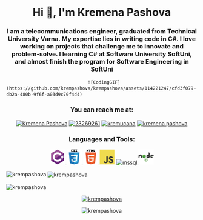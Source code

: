 <h1 align="center">Hi 👋, I'm Kremena Pashova</h1>
<h3 align="center">I am a telecommunications engineer, graduated from Technical University Varna. My expertise lies in writing code in C#. I love working on projects that challenge me to innovate and problem-solve. I learning C# at Software University SoftUni, and almost finish the program for Software Engineering in SoftUni</h3>

                                  ![CodingGIF](https://github.com/krempashova/krempashova/assets/114221247/cfd3f079-db2a-480b-9f6f-a03d9c70f4d4)

<h3 align="center">You can reach me at:</h3>
<p align="center">
<a href="https://linkedin.com/in/Kremena Pashova" target="blank"><img align="center" src="https://raw.githubusercontent.com/rahuldkjain/github-profile-readme-generator/master/src/images/icons/Social/linked-in-alt.svg" alt="Kremena Pashova" height="30" width="40" /></a>
<a href="https://stackoverflow.com/users/23269261" target="blank"><img align="center" src="https://raw.githubusercontent.com/rahuldkjain/github-profile-readme-generator/master/src/images/icons/Social/stack-overflow.svg" alt="23269261" height="30" width="40" /></a>
<a href="https://fb.com/kremucana" target="blank"><img align="center" src="https://raw.githubusercontent.com/rahuldkjain/github-profile-readme-generator/master/src/images/icons/Social/facebook.svg" alt="kremucana" height="30" width="40" /></a>
<a href="https://instagram.com/kremena pashova" target="blank"><img align="center" src="https://raw.githubusercontent.com/rahuldkjain/github-profile-readme-generator/master/src/images/icons/Social/instagram.svg" alt="kremena pashova" height="30" width="40" /></a>
</p>

<h3 align="center">Languages and Tools:</h3>
<p align="center"> <a href="https://www.w3schools.com/cs/" target="_blank" rel="noreferrer"> <img src="https://raw.githubusercontent.com/devicons/devicon/master/icons/csharp/csharp-original.svg" alt="csharp" width="40" height="40"/> </a> <a href="https://www.w3schools.com/css/" target="_blank" rel="noreferrer"> <img src="https://raw.githubusercontent.com/devicons/devicon/master/icons/css3/css3-original-wordmark.svg" alt="css3" width="40" height="40"/> </a> <a href="https://www.w3.org/html/" target="_blank" rel="noreferrer"> <img src="https://raw.githubusercontent.com/devicons/devicon/master/icons/html5/html5-original-wordmark.svg" alt="html5" width="40" height="40"/> </a> <a href="https://developer.mozilla.org/en-US/docs/Web/JavaScript" target="_blank" rel="noreferrer"> <img src="https://raw.githubusercontent.com/devicons/devicon/master/icons/javascript/javascript-original.svg" alt="javascript" width="40" height="40"/> </a> <a href="https://www.microsoft.com/en-us/sql-server" target="_blank" rel="noreferrer"> <img src="https://www.svgrepo.com/show/303229/microsoft-sql-server-logo.svg" alt="mssql" width="40" height="40"/> </a> <a href="https://nodejs.org" target="_blank" rel="noreferrer"> <img src="https://raw.githubusercontent.com/devicons/devicon/master/icons/nodejs/nodejs-original-wordmark.svg" alt="nodejs" width="40" height="40"/> </a> </p>

<p><img align="left" src="https://github-readme-stats.vercel.app/api/top-langs?username=krempashova&show_icons=true&locale=en&layout=compact" alt="krempashova" /></p>

<p>&nbsp;<img align="center" src="https://github-readme-stats.vercel.app/api?username=krempashova&show_icons=true&locale=en" alt="krempashova" /></p>

<p><img align="center" src="https://github-readme-streak-stats.herokuapp.com/?user=krempashova&" alt="krempashova" /></p>

<p align="center"> <a href="https://github.com/ryo-ma/github-profile-trophy"><img src="https://github-profile-trophy.vercel.app/?username=krempashova" alt="krempashova" /></a> </p>

<p align="center"> <img src="https://komarev.com/ghpvc/?username=krempashova&label=Profile%20views&color=0e75b6&style=flat" alt="krempashova" /> </p>
